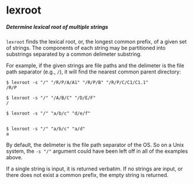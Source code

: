 # lexroot
##### Determine lexical root of multiple strings


`lexroot` finds the lexical root, or, the longest common prefix, of a given set of strings. The components of each string may be partitioned into substrings separated by a common delimeter substring.

For example, if the given strings are file paths and the delimeter is the file path separator (e.g., `/`), it will find the nearest common parent directory:

```
$ lexroot -s "/" "/R/P/A/A1" "/R/P/B" "/R/P/C/C1/C1.1"
/R/P

$ lexroot -s "/" "/A/B/C" "/D/E/F"
/

$ lexroot -s "/" "a/b/c" "d/e/f"


$ lexroot -s "/" "a/b/c" "a/d"
a
```

By default, the delimeter is the file path separator of the OS. So on a Unix system, the `-s "/"` argument could have been left off in all of the examples above.

If a single string is input, it is returned verbatim. If no strings are input, or there does not exist a common prefix, the empty string is returned.
